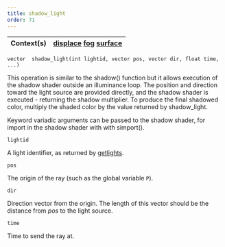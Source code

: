 ```yaml
---
title: shadow_light
order: 71
---
```

| Context(s) | [displace](../contexts/displace.html)  [fog](../contexts/fog.html)  [surface](../contexts/surface.html) |
| --- | --- |

`vector  shadow_light(int lightid, vector pos, vector dir, float time, ...)`

This operation is similar to the shadow() function but it allows execution
of the shadow shader outside an illuminance loop. The position and
direction toward the light source are provided directly, and the shadow
shader is executed - returning the shadow multiplier. To produce the final
shadowed color, multiply the shaded color by the value returned by
shadow_light.

Keyword variadic arguments can be passed to the shadow shader, for import
in the shadow shader with with simport().

`lightid`

A light identifier, as returned by [getlights](/en/houdini-vex/shading-and-rendering/getlights "Returns an array of light identifiers for the currently shaded surface.").

`pos`

The origin of the ray (such as the global variable `P`).

`dir`

Direction vector from the origin. The length of this vector should be
the distance from *pos* to the light source.

`time`

Time to send the ray at.

